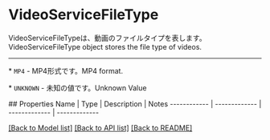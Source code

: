 # VideoServiceFileType

<div lang=\"ja\">VideoServiceFileTypeは、動画のファイルタイプを表します。</div> <div lang=\"en\">VideoServiceFileType object stores the file type of videos.</div> <hr> <p>* <code>MP4</code> - <span lang=\"ja\">MP4形式です。</span><span lang=\"en\">MP4 format.</span></p> <p>* <code>UNKNOWN</code> - <span lang=\"ja\">未知の値です。</span><span lang=\"en\">Unknown Value</span></p> 
## Properties
Name | Type | Description | Notes
------------ | ------------- | ------------- | -------------

[[Back to Model list]](../README.md#documentation-for-models) [[Back to API list]](../README.md#documentation-for-api-endpoints) [[Back to README]](../README.md)


